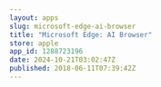 ```yaml
---
layout: apps
slug: microsoft-edge-ai-browser
title: "Microsoft Edge: AI Browser"
store: apple
app_id: 1288723196
date: 2024-10-21T03:02:47Z
published: 2018-06-11T07:39:42Z
---
```

